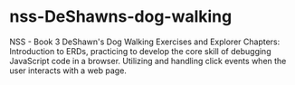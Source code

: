 # nss-DeShawns-dog-walking
NSS - Book 3 DeShawn's Dog Walking Exercises and Explorer Chapters: Introduction to ERDs, practicing to develop the core skill of debugging JavaScript code in a browser. Utilizing and handling click events when the user interacts with a web page.
